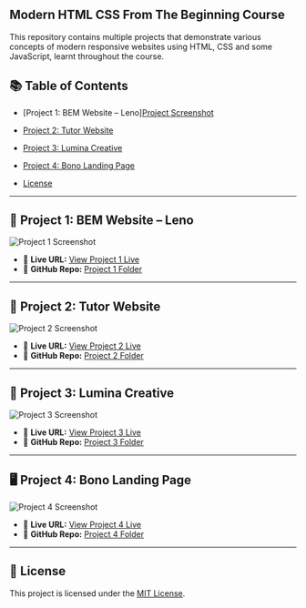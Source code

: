 ## Modern HTML CSS From The Beginning Course 

This repository contains multiple projects that demonstrate various concepts of modern responsive websites using HTML, CSS and some JavaScript, learnt throughout the course.



## 📚 Table of Contents

- [Project 1: BEM Website – Leno][Project Screenshot](https://github.com/user-attachments/assets/0407fbe2-3ed8-4d1d-9d1f-a4ee9de12b84/yourimage.png?raw=true)

- [Project 2: Tutor Website](#project-2-tutor-website)
- [Project 3: Lumina Creative](#project-3-lumina-creative)
- [Project 4: Bono Landing Page](#project-4-bono-landing-page)
- [License](#license)

---

## 🚀 Project 1: BEM Website – Leno

![Project 1 Screenshot](your-image-link-here)

- 🔗 **Live URL:** [View Project 1 Live](your-live-link)
- 📁 **GitHub Repo:** [Project 1 Folder](your-folder-link)

---

## 📘 Project 2: Tutor Website

![Project 2 Screenshot](your-image-link-here)

- 🔗 **Live URL:** [View Project 2 Live](your-live-link)
- 📁 **GitHub Repo:** [Project 2 Folder](your-folder-link)

---

## 🎨 Project 3: Lumina Creative

![Project 3 Screenshot](your-image-link-here)

- 🔗 **Live URL:** [View Project 3 Live](your-live-link)
- 📁 **GitHub Repo:** [Project 3 Folder](your-folder-link)

---

## 🖥️ Project 4: Bono Landing Page

![Project 4 Screenshot](your-image-link-here)

- 🔗 **Live URL:** [View Project 4 Live](your-live-link)
- 📁 **GitHub Repo:** [Project 4 Folder](your-folder-link)

---

## 📄 License

This project is licensed under the [MIT License](LICENSE).



